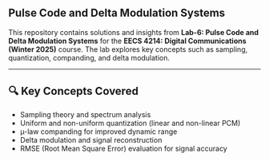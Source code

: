 
##  Pulse Code and Delta Modulation Systems

This repository contains solutions and insights from **Lab-6: Pulse Code and Delta Modulation Systems** for the **EECS 4214: Digital Communications (Winter 2025)** course. The lab explores key concepts such as sampling, quantization, companding, and delta modulation.

---

## 🔍 Key Concepts Covered
- Sampling theory and spectrum analysis
- Uniform and non-uniform quantization (linear and non-linear PCM)
- µ-law companding for improved dynamic range
- Delta modulation and signal reconstruction
- RMSE (Root Mean Square Error) evaluation for signal accuracy


